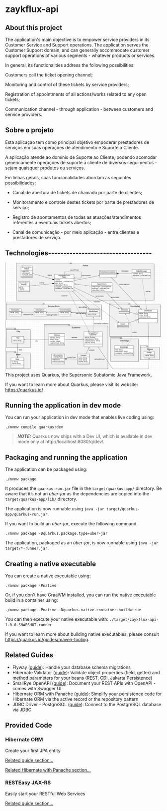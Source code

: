# zaykflux-api

## About this project

The application's main objective is to empower service providers in its Customer Service and Support operations.
The application serves the Customer Support domain, and can generally accommodate customer support operations of various segments - whatever products or services.

In general, its functionalities address the following possibilities:

Customers call the ticket opening channel;

Monitoring and control of these tickets by service providers;

Registration of appointments of all actions/works related to any open tickets;

Communication channel - through application - between customers and service providers.

## Sobre o projeto

Esta aplicaçao tem como principal objetivo empoderar prestadores de serviços em suas operações de atendimento e Suporte a Cliente.

A aplicação atende ao domínio de Suporte ao Cliente, podendo acomodar genericamente operações de suporte a cliente de diversos seguimentos - sejam quaisquer produtos ou serviços.

Em linhas gerais, suas funcionalidades abordam as seguintes possibilidades:

- Canal de abertura de tickets de chamado por parte de clientes;

- Monitoramento e controle destes tickets por parte de prestadores de serviço;

- Registro de apontamentos de todas as atuações/atendimentos referentes a eventuais tickets abertos;

- Canal de comunicação - por meio aplicação - entre clientes e prestadores de serviço.



## Technologies----------------------------------

![UML](https://github.com/FelipeC91/Zaykflux-api/blob/master/uml-z-flux.jpeg)
This project uses Quarkus, the Supersonic Subatomic Java Framework.

If you want to learn more about Quarkus, please visit its website: https://quarkus.io/ .

## Running the application in dev mode

You can run your application in dev mode that enables live coding using:
```shell script
./mvnw compile quarkus:dev
```

> **_NOTE:_**  Quarkus now ships with a Dev UI, which is available in dev mode only at http://localhost:8080/q/dev/.

## Packaging and running the application

The application can be packaged using:
```shell script
./mvnw package
```
It produces the `quarkus-run.jar` file in the `target/quarkus-app/` directory.
Be aware that it’s not an _über-jar_ as the dependencies are copied into the `target/quarkus-app/lib/` directory.

The application is now runnable using `java -jar target/quarkus-app/quarkus-run.jar`.

If you want to build an _über-jar_, execute the following command:
```shell script
./mvnw package -Dquarkus.package.type=uber-jar
```

The application, packaged as an _über-jar_, is now runnable using `java -jar target/*-runner.jar`.

## Creating a native executable

You can create a native executable using: 
```shell script
./mvnw package -Pnative
```

Or, if you don't have GraalVM installed, you can run the native executable build in a container using: 
```shell script
./mvnw package -Pnative -Dquarkus.native.container-build=true
```

You can then execute your native executable with: `./target/zaykflux-api-1.0.0-SNAPSHOT-runner`

If you want to learn more about building native executables, please consult https://quarkus.io/guides/maven-tooling.

## Related Guides

- Flyway ([guide](https://quarkus.io/guides/flyway)): Handle your database schema migrations
- Hibernate Validator ([guide](https://quarkus.io/guides/validation)): Validate object properties (field, getter) and method parameters for your beans (REST, CDI, Jakarta Persistence)
- SmallRye OpenAPI ([guide](https://quarkus.io/guides/openapi-swaggerui)): Document your REST APIs with OpenAPI - comes with Swagger UI
- Hibernate ORM with Panache ([guide](https://quarkus.io/guides/hibernate-orm-panache)): Simplify your persistence code for Hibernate ORM via the active record or the repository pattern
- JDBC Driver - PostgreSQL ([guide](https://quarkus.io/guides/datasource)): Connect to the PostgreSQL database via JDBC

## Provided Code

### Hibernate ORM

Create your first JPA entity

[Related guide section...](https://quarkus.io/guides/hibernate-orm)

[Related Hibernate with Panache section...](https://quarkus.io/guides/hibernate-orm-panache)


### RESTEasy JAX-RS

Easily start your RESTful Web Services

[Related guide section...](https://quarkus.io/guides/getting-started#the-jax-rs-resources)
